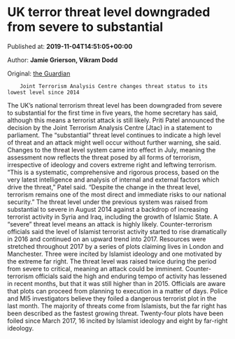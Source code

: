 
# UK terror threat level downgraded from severe to substantial

Published at: **2019-11-04T14:51:05+00:00**

Author: **Jamie Grierson, Vikram Dodd**

Original: [the Guardian](https://www.theguardian.com/uk-news/2019/nov/04/uk-terror-threat-level-downgraded-from-substantial-to-severe)


        Joint Terrorism Analysis Centre changes threat status to its lowest level since 2014
      
The UK’s national terrorism threat level has been downgraded from severe to substantial for the first time in five years, the home secretary has said, although this means a terrorist attack is still likely.
Priti Patel announced the decision by the Joint Terrorism Analysis Centre (Jtac) in a statement to parliament.
The “substantial” threat level continues to indicate a high level of threat and an attack might well occur without further warning, she said.
Changes to the threat level system came into effect in July, meaning the assessment now reflects the threat posed by all forms of terrorism, irrespective of ideology and covers extreme right and leftwing terrorism.
“This is a systematic, comprehensive and rigorous process, based on the very latest intelligence and analysis of internal and external factors which drive the threat,” Patel said. “Despite the change in the threat level, terrorism remains one of the most direct and immediate risks to our national security.”
The threat level under the previous system was raised from substantial to severe in August 2014 against a backdrop of increasing terrorist activity in Syria and Iraq, including the growth of Islamic State. A “severe” threat level means an attack is highly likely.
Counter-terrorism officials said the level of Islamist terrorist activity started to rise dramatically in 2016 and continued on an upward trend into 2017.
Resources were stretched throughout 2017 by a series of plots claiming lives in London and Manchester. Three were incited by Islamist ideology and one motivated by the extreme far right. The threat level was raised twice during the period from severe to critical, meaning an attack could be imminent.
Counter-terrorism officials said the high and enduring tempo of activity has lessened in recent months, but that it was still higher than in 2015. Officials are aware that plots can proceed from planning to execution in a matter of days. Police and MI5 investigators believe they foiled a dangerous terrorist plot in the last month.
The majority of threats come from Islamists, but the far right has been described as the fastest growing threat. Twenty-four plots have been foiled since March 2017, 16 incited by Islamist ideology and eight by far-right ideology.
